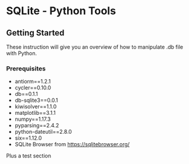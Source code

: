 # SQLite - Python Tools

## Getting Started
These instruction will give you an overview of how to manipulate .db file with Python. 

### Prerequisites
* antiorm==1.2.1
* cycler==0.10.0
* db==0.1.1
* db-sqlite3==0.0.1
* kiwisolver==1.1.0
* matplotlib==3.1.1
* numpy==1.17.3
* pyparsing==2.4.2
* python-dateutil==2.8.0
* six==1.12.0
* SQLite Browser from https://sqlitebrowser.org/<br/> 

Plus a test section
